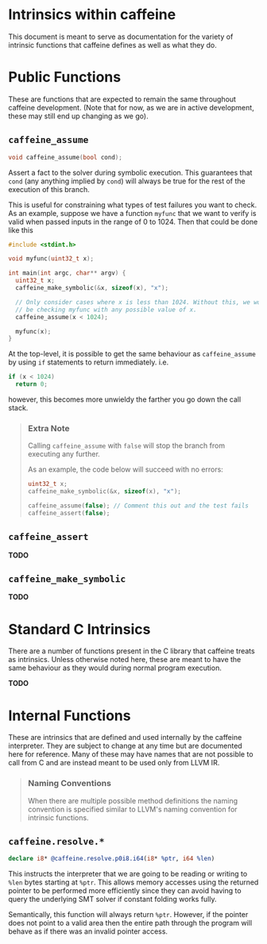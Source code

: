 # Intrinsics within caffeine

This document is meant to serve as documentation for the variety of intrinsic
functions that caffeine defines as well as what they do.

# Public Functions
These are functions that are expected to remain the same throughout caffeine
development. (Note that for now, as we are in active development, these may
still end up changing as we go).

## `caffeine_assume`
```c
void caffeine_assume(bool cond);
```
Assert a fact to the solver during symbolic execution. This guarantees that
`cond` (any anything implied by `cond`) will always be true for the rest of
the execution of this branch.

This is useful for constraining what types of test failures you want to check.
As an example, suppose we have a function `myfunc` that we want to verify is
valid when passed inputs in the range of 0 to 1024. Then that could be done
like this
```c
#include <stdint.h>

void myfunc(uint32_t x);

int main(int argc, char** argv) {
  uint32_t x;
  caffeine_make_symbolic(&x, sizeof(x), "x");

  // Only consider cases where x is less than 1024. Without this, we would
  // be checking myfunc with any possible value of x.
  caffeine_assume(x < 1024);

  myfunc(x);
}
```

At the top-level, it is possible to get the same behaviour as `caffeine_assume`
by using `if` statements to return immediately. i.e.
```c
if (x < 1024)
  return 0;
```
however, this becomes more unwieldy the farther you go down the call stack.

> ### Extra Note
> Calling `caffeine_assume` with `false` will stop the branch from executing any
> further.
>
> As an example, the code below will succeed with no errors:
> ```c
> uint32_t x;
> caffeine_make_symbolic(&x, sizeof(x), "x");
> 
> caffeine_assume(false); // Comment this out and the test fails
> caffeine_assert(false);
> ```

## `caffeine_assert`
**TODO**

## `caffeine_make_symbolic`
**TODO**

# Standard C Intrinsics
There are a number of functions present in the C library that caffeine treats as
intrinsics. Unless otherwise noted here, these are meant to have the same
behaviour as they would during normal program execution.

**TODO**

# Internal Functions
These are intrinsics that are defined and used internally by the caffeine
interpreter. They are subject to change at any time but are documented here for
reference. Many of these may have names that are not possible to call from C and
are instead meant to be used only from LLVM IR.

> ### Naming Conventions
> When there are multiple possible method definitions the naming convention
> is specified similar to LLVM's naming convention for intrinsic functions.

## `caffeine.resolve.*`
```llvm
declare i8* @caffeine.resolve.p0i8.i64(i8* %ptr, i64 %len)
```
This instructs the interpreter that we are going to be reading or writing to `%len`
bytes starting at `%ptr`. This allows memory accesses using the returned pointer to
be performed more efficiently since they can avoid having to query the underlying
SMT solver if constant folding works fully.

Semantically, this function will always return `%ptr`. However, if the pointer does
not point to a valid area then the entire path through the program will behave as if
there was an invalid pointer access.
